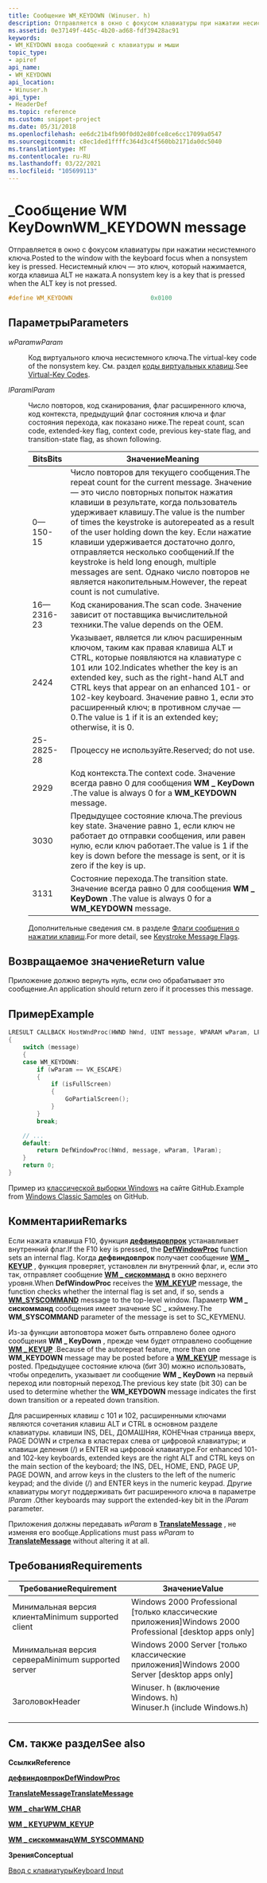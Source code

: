 ```yaml
---
title: Сообщение WM_KEYDOWN (Winuser. h)
description: Отправляется в окно с фокусом клавиатуры при нажатии несистемного ключа. Несистемный ключ — это ключ, который нажимается, когда клавиша ALT не нажата.
ms.assetid: 0e37149f-445c-4b20-ad68-fdf39428ac91
keywords:
- WM_KEYDOWN ввода сообщений с клавиатуры и мыши
topic_type:
- apiref
api_name:
- WM_KEYDOWN
api_location:
- Winuser.h
api_type:
- HeaderDef
ms.topic: reference
ms.custom: snippet-project
ms.date: 05/31/2018
ms.openlocfilehash: ee6dc21b4fb90f0d02e80fce8ce6cc17099a0547
ms.sourcegitcommit: c8ec1ded1ffffc364d3c4f560bb2171da0dc5040
ms.translationtype: MT
ms.contentlocale: ru-RU
ms.lasthandoff: 03/22/2021
ms.locfileid: "105699113"
---
```

# <a name="wm_keydown-message"></a><span data-ttu-id="69bf5-105">\_Сообщение WM KeyDown</span><span class="sxs-lookup"><span data-stu-id="69bf5-105">WM\_KEYDOWN message</span></span>

<span data-ttu-id="69bf5-106">Отправляется в окно с фокусом клавиатуры при нажатии несистемного ключа.</span><span class="sxs-lookup"><span data-stu-id="69bf5-106">Posted to the window with the keyboard focus when a nonsystem key is pressed.</span></span> <span data-ttu-id="69bf5-107">Несистемный ключ — это ключ, который нажимается, когда клавиша ALT не нажата.</span><span class="sxs-lookup"><span data-stu-id="69bf5-107">A nonsystem key is a key that is pressed when the ALT key is not pressed.</span></span>


```C++
#define WM_KEYDOWN                      0x0100
```



## <a name="parameters"></a><span data-ttu-id="69bf5-108">Параметры</span><span class="sxs-lookup"><span data-stu-id="69bf5-108">Parameters</span></span>

<dl> <dt>

<span data-ttu-id="69bf5-109">*wParam*</span><span class="sxs-lookup"><span data-stu-id="69bf5-109">*wParam*</span></span> 
</dt> <dd>

<span data-ttu-id="69bf5-110">Код виртуального ключа несистемного ключа.</span><span class="sxs-lookup"><span data-stu-id="69bf5-110">The virtual-key code of the nonsystem key.</span></span> <span data-ttu-id="69bf5-111">См. раздел [коды виртуальных клавиш](virtual-key-codes.md).</span><span class="sxs-lookup"><span data-stu-id="69bf5-111">See [Virtual-Key Codes](virtual-key-codes.md).</span></span>

</dd> <dt>

<span data-ttu-id="69bf5-112">*lParam*</span><span class="sxs-lookup"><span data-stu-id="69bf5-112">*lParam*</span></span> 
</dt> <dd>

<span data-ttu-id="69bf5-113">Число повторов, код сканирования, флаг расширенного ключа, код контекста, предыдущий флаг состояния ключа и флаг состояния перехода, как показано ниже.</span><span class="sxs-lookup"><span data-stu-id="69bf5-113">The repeat count, scan code, extended-key flag, context code, previous key-state flag, and transition-state flag, as shown following.</span></span>



| <span data-ttu-id="69bf5-114">Bits</span><span class="sxs-lookup"><span data-stu-id="69bf5-114">Bits</span></span>  | <span data-ttu-id="69bf5-115">Значение</span><span class="sxs-lookup"><span data-stu-id="69bf5-115">Meaning</span></span>                                                                                                                                                                                                                                                               |
|-------|-----------------------------------------------------------------------------------------------------------------------------------------------------------------------------------------------------------------------------------------------------------------------|
| <span data-ttu-id="69bf5-116">0—15</span><span class="sxs-lookup"><span data-stu-id="69bf5-116">0-15</span></span>  | <span data-ttu-id="69bf5-117">Число повторов для текущего сообщения.</span><span class="sxs-lookup"><span data-stu-id="69bf5-117">The repeat count for the current message.</span></span> <span data-ttu-id="69bf5-118">Значение — это число повторных попыток нажатия клавиши в результате, когда пользователь удерживает клавишу.</span><span class="sxs-lookup"><span data-stu-id="69bf5-118">The value is the number of times the keystroke is autorepeated as a result of the user holding down the key.</span></span> <span data-ttu-id="69bf5-119">Если нажатие клавиши удерживается достаточно долго, отправляется несколько сообщений.</span><span class="sxs-lookup"><span data-stu-id="69bf5-119">If the keystroke is held long enough, multiple messages are sent.</span></span> <span data-ttu-id="69bf5-120">Однако число повторов не является накопительным.</span><span class="sxs-lookup"><span data-stu-id="69bf5-120">However, the repeat count is not cumulative.</span></span> |
| <span data-ttu-id="69bf5-121">16—23</span><span class="sxs-lookup"><span data-stu-id="69bf5-121">16-23</span></span> | <span data-ttu-id="69bf5-122">Код сканирования.</span><span class="sxs-lookup"><span data-stu-id="69bf5-122">The scan code.</span></span> <span data-ttu-id="69bf5-123">Значение зависит от поставщика вычислительной техники.</span><span class="sxs-lookup"><span data-stu-id="69bf5-123">The value depends on the OEM.</span></span>                                                                                                                                                                                                                          |
| <span data-ttu-id="69bf5-124">24</span><span class="sxs-lookup"><span data-stu-id="69bf5-124">24</span></span>    | <span data-ttu-id="69bf5-125">Указывает, является ли ключ расширенным ключом, таким как правая клавиша ALT и CTRL, которые появляются на клавиатуре с 101 или 102.</span><span class="sxs-lookup"><span data-stu-id="69bf5-125">Indicates whether the key is an extended key, such as the right-hand ALT and CTRL keys that appear on an enhanced 101- or 102-key keyboard.</span></span> <span data-ttu-id="69bf5-126">Значение равно 1, если это расширенный ключ; в противном случае — 0.</span><span class="sxs-lookup"><span data-stu-id="69bf5-126">The value is 1 if it is an extended key; otherwise, it is 0.</span></span>                                                              |
| <span data-ttu-id="69bf5-127">25-28</span><span class="sxs-lookup"><span data-stu-id="69bf5-127">25-28</span></span> | <span data-ttu-id="69bf5-128">Процессу не используйте.</span><span class="sxs-lookup"><span data-stu-id="69bf5-128">Reserved; do not use.</span></span>                                                                                                                                                                                                                                                 |
| <span data-ttu-id="69bf5-129">29</span><span class="sxs-lookup"><span data-stu-id="69bf5-129">29</span></span>    | <span data-ttu-id="69bf5-130">Код контекста.</span><span class="sxs-lookup"><span data-stu-id="69bf5-130">The context code.</span></span> <span data-ttu-id="69bf5-131">Значение всегда равно 0 для сообщения **WM \_ KeyDown** .</span><span class="sxs-lookup"><span data-stu-id="69bf5-131">The value is always 0 for a **WM\_KEYDOWN** message.</span></span>                                                                                                                                                                                                |
| <span data-ttu-id="69bf5-132">30</span><span class="sxs-lookup"><span data-stu-id="69bf5-132">30</span></span>    | <span data-ttu-id="69bf5-133">Предыдущее состояние ключа.</span><span class="sxs-lookup"><span data-stu-id="69bf5-133">The previous key state.</span></span> <span data-ttu-id="69bf5-134">Значение равно 1, если ключ не работает до отправки сообщения, или равен нулю, если ключ работает.</span><span class="sxs-lookup"><span data-stu-id="69bf5-134">The value is 1 if the key is down before the message is sent, or it is zero if the key is up.</span></span>                                                                                                                                                 |
| <span data-ttu-id="69bf5-135">31</span><span class="sxs-lookup"><span data-stu-id="69bf5-135">31</span></span>    | <span data-ttu-id="69bf5-136">Состояние перехода.</span><span class="sxs-lookup"><span data-stu-id="69bf5-136">The transition state.</span></span> <span data-ttu-id="69bf5-137">Значение всегда равно 0 для сообщения **WM \_ KeyDown** .</span><span class="sxs-lookup"><span data-stu-id="69bf5-137">The value is always 0 for a **WM\_KEYDOWN** message.</span></span>                                                                                                                                                                                            |

<span data-ttu-id="69bf5-138">Дополнительные сведения см. в разделе [Флаги сообщения о нажатии клавиш](about-keyboard-input.md#keystroke-message-flags).</span><span class="sxs-lookup"><span data-stu-id="69bf5-138">For more detail, see [Keystroke Message Flags](about-keyboard-input.md#keystroke-message-flags).</span></span>
 

</dd> </dl>

## <a name="return-value"></a><span data-ttu-id="69bf5-139">Возвращаемое значение</span><span class="sxs-lookup"><span data-stu-id="69bf5-139">Return value</span></span>

<span data-ttu-id="69bf5-140">Приложение должно вернуть нуль, если оно обрабатывает это сообщение.</span><span class="sxs-lookup"><span data-stu-id="69bf5-140">An application should return zero if it processes this message.</span></span>

## <a name="example"></a><span data-ttu-id="69bf5-141">Пример</span><span class="sxs-lookup"><span data-stu-id="69bf5-141">Example</span></span>

```cpp
LRESULT CALLBACK HostWndProc(HWND hWnd, UINT message, WPARAM wParam, LPARAM lParam)
{
    switch (message) 
    {
    case WM_KEYDOWN:
        if (wParam == VK_ESCAPE)
        {
            if (isFullScreen) 
            {
                GoPartialScreen();
            }
        }
        break;

    // ...
    default:
        return DefWindowProc(hWnd, message, wParam, lParam);
    }
    return 0;  
}

```

<span data-ttu-id="69bf5-142">Пример из [классической выборки Windows](https://github.com/microsoft/Windows-classic-samples/blob/1d363ff4bd17d8e20415b92e2ee989d615cc0d91/Samples/Magnification/cpp/Windowed/MagnifierSample.cpp) на сайте GitHub.</span><span class="sxs-lookup"><span data-stu-id="69bf5-142">Example from [Windows Classic Samples](https://github.com/microsoft/Windows-classic-samples/blob/1d363ff4bd17d8e20415b92e2ee989d615cc0d91/Samples/Magnification/cpp/Windowed/MagnifierSample.cpp) on GitHub.</span></span>


## <a name="remarks"></a><span data-ttu-id="69bf5-143">Комментарии</span><span class="sxs-lookup"><span data-stu-id="69bf5-143">Remarks</span></span>

<span data-ttu-id="69bf5-144">Если нажата клавиша F10, функция [**дефвиндовпрок**](/windows/desktop/api/winuser/nf-winuser-defwindowproca) устанавливает внутренний флаг.</span><span class="sxs-lookup"><span data-stu-id="69bf5-144">If the F10 key is pressed, the [**DefWindowProc**](/windows/desktop/api/winuser/nf-winuser-defwindowproca) function sets an internal flag.</span></span> <span data-ttu-id="69bf5-145">Когда **дефвиндовпрок** получает сообщение [**WM \_ KEYUP**](wm-keyup.md) , функция проверяет, установлен ли внутренний флаг, и, если это так, отправляет сообщение [**WM \_ сискомманд**](/windows/desktop/menurc/wm-syscommand) в окно верхнего уровня.</span><span class="sxs-lookup"><span data-stu-id="69bf5-145">When **DefWindowProc** receives the [**WM\_KEYUP**](wm-keyup.md) message, the function checks whether the internal flag is set and, if so, sends a [**WM\_SYSCOMMAND**](/windows/desktop/menurc/wm-syscommand) message to the top-level window.</span></span> <span data-ttu-id="69bf5-146">Параметр **WM \_ сискомманд** сообщения имеет значение SC \_ кэймену.</span><span class="sxs-lookup"><span data-stu-id="69bf5-146">The **WM\_SYSCOMMAND** parameter of the message is set to SC\_KEYMENU.</span></span>

<span data-ttu-id="69bf5-147">Из-за функции автоповтора может быть отправлено более одного сообщения **WM \_ KeyDown** , прежде чем будет отправлено сообщение [**WM \_ KEYUP**](wm-keyup.md) .</span><span class="sxs-lookup"><span data-stu-id="69bf5-147">Because of the autorepeat feature, more than one **WM\_KEYDOWN** message may be posted before a [**WM\_KEYUP**](wm-keyup.md) message is posted.</span></span> <span data-ttu-id="69bf5-148">Предыдущее состояние ключа (бит 30) можно использовать, чтобы определить, указывает ли сообщение **WM \_ KeyDown** на первый переход или повторный переход.</span><span class="sxs-lookup"><span data-stu-id="69bf5-148">The previous key state (bit 30) can be used to determine whether the **WM\_KEYDOWN** message indicates the first down transition or a repeated down transition.</span></span>

<span data-ttu-id="69bf5-149">Для расширенных клавиш с 101 и 102, расширенными ключами являются сочетания клавиш ALT и CTRL в основном разделе клавиатуры. клавиши INS, DEL, ДОМАШНяя, КОНЕЧная страница вверх, PAGE DOWN и стрелка в кластерах слева от цифровой клавиатуры; и клавиши деления (/) и ENTER на цифровой клавиатуре.</span><span class="sxs-lookup"><span data-stu-id="69bf5-149">For enhanced 101- and 102-key keyboards, extended keys are the right ALT and CTRL keys on the main section of the keyboard; the INS, DEL, HOME, END, PAGE UP, PAGE DOWN, and arrow keys in the clusters to the left of the numeric keypad; and the divide (/) and ENTER keys in the numeric keypad.</span></span> <span data-ttu-id="69bf5-150">Другие клавиатуры могут поддерживать бит расширенного ключа в параметре *lParam* .</span><span class="sxs-lookup"><span data-stu-id="69bf5-150">Other keyboards may support the extended-key bit in the *lParam* parameter.</span></span>

<span data-ttu-id="69bf5-151">Приложения должны передавать *wParam* в [**TranslateMessage**](/windows/desktop/api/winuser/nf-winuser-translatemessage) , не изменяя его вообще.</span><span class="sxs-lookup"><span data-stu-id="69bf5-151">Applications must pass *wParam* to [**TranslateMessage**](/windows/desktop/api/winuser/nf-winuser-translatemessage) without altering it at all.</span></span>

## <a name="requirements"></a><span data-ttu-id="69bf5-152">Требования</span><span class="sxs-lookup"><span data-stu-id="69bf5-152">Requirements</span></span>



| <span data-ttu-id="69bf5-153">Требование</span><span class="sxs-lookup"><span data-stu-id="69bf5-153">Requirement</span></span> | <span data-ttu-id="69bf5-154">Значение</span><span class="sxs-lookup"><span data-stu-id="69bf5-154">Value</span></span> |
|-------------------------------------|----------------------------------------------------------------------------------------------------------|
| <span data-ttu-id="69bf5-155">Минимальная версия клиента</span><span class="sxs-lookup"><span data-stu-id="69bf5-155">Minimum supported client</span></span><br/> | <span data-ttu-id="69bf5-156">Windows 2000 Professional \[только классические приложения\]</span><span class="sxs-lookup"><span data-stu-id="69bf5-156">Windows 2000 Professional \[desktop apps only\]</span></span><br/>                                               |
| <span data-ttu-id="69bf5-157">Минимальная версия сервера</span><span class="sxs-lookup"><span data-stu-id="69bf5-157">Minimum supported server</span></span><br/> | <span data-ttu-id="69bf5-158">Windows 2000 Server \[только классические приложения\]</span><span class="sxs-lookup"><span data-stu-id="69bf5-158">Windows 2000 Server \[desktop apps only\]</span></span><br/>                                                     |
| <span data-ttu-id="69bf5-159">Заголовок</span><span class="sxs-lookup"><span data-stu-id="69bf5-159">Header</span></span><br/>                   | <dl> <span data-ttu-id="69bf5-160"><dt>Winuser. h (включение Windows. h)</dt></span><span class="sxs-lookup"><span data-stu-id="69bf5-160"><dt>Winuser.h (include Windows.h)</dt></span></span> </dl> |



## <a name="see-also"></a><span data-ttu-id="69bf5-161">См. также раздел</span><span class="sxs-lookup"><span data-stu-id="69bf5-161">See also</span></span>

<dl> <dt>

<span data-ttu-id="69bf5-162">**Ссылки**</span><span class="sxs-lookup"><span data-stu-id="69bf5-162">**Reference**</span></span>
</dt> <dt>

[<span data-ttu-id="69bf5-163">**дефвиндовпрок**</span><span class="sxs-lookup"><span data-stu-id="69bf5-163">**DefWindowProc**</span></span>](/windows/desktop/api/winuser/nf-winuser-defwindowproca)
</dt> <dt>

[<span data-ttu-id="69bf5-164">**TranslateMessage**</span><span class="sxs-lookup"><span data-stu-id="69bf5-164">**TranslateMessage**</span></span>](/windows/desktop/api/winuser/nf-winuser-translatemessage)
</dt> <dt>

[<span data-ttu-id="69bf5-165">**WM \_ char**</span><span class="sxs-lookup"><span data-stu-id="69bf5-165">**WM\_CHAR**</span></span>](wm-char.md)
</dt> <dt>

[<span data-ttu-id="69bf5-166">**WM \_ KEYUP**</span><span class="sxs-lookup"><span data-stu-id="69bf5-166">**WM\_KEYUP**</span></span>](wm-keyup.md)
</dt> <dt>

[<span data-ttu-id="69bf5-167">**WM \_ сискомманд**</span><span class="sxs-lookup"><span data-stu-id="69bf5-167">**WM\_SYSCOMMAND**</span></span>](/windows/desktop/menurc/wm-syscommand)
</dt> <dt>

<span data-ttu-id="69bf5-168">**Зрения**</span><span class="sxs-lookup"><span data-stu-id="69bf5-168">**Conceptual**</span></span>
</dt> <dt>

[<span data-ttu-id="69bf5-169">Ввод с клавиатуры</span><span class="sxs-lookup"><span data-stu-id="69bf5-169">Keyboard Input</span></span>](keyboard-input.md)
</dt> </dl>

 

